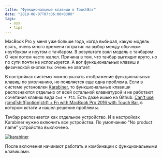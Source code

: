 ```yaml
---
title: "Функциональные клавиши в TouchBar"
date: "2019-06-07T07:06:00+0300"
tags:
  - osx
  - tips
---
```

MacBook Pro у меня уже больше года, когда выбирал, какую модель взять, очень много времени потратил на выбор между обычным ноутбуком и ноутом с тачбаром. В результате взял модель с тачбаром. О чем потом часто жалел. Причина в том, что тачбар выглядит круто, но по сути почти не используется. А вот функциональных клавиш и физической кнопки `Esc` очень не хватает.

В настройках системы можно указать отображение функциональных клавиш по умолчанию, но появляется еще одна проблема. Если в системе установлен [Karabiner](https://pqrs.org/osx/karabiner/), то функциональные клавиши распознаются отдельно от всей остальной клавиатурой и не работают сочетания клавиш вида `Cmd + F11`. Есть даже ишью на Github: [Can't use (cmd\|shift\|option\|ctrl) + Fn with MacBook Pro 2016 with Touch Bar](https://github.com/tekezo/Karabiner-Elements/issues/535), в котором кстати и нашел решение проблемы.

Тачбар распознается как отдельное устройство. И в настройках Karabiner нужно включить все устройства. По умолчанию "No product name" устройство выключено.

[![karabiner](https://static.juev.org/2019/06/karabiner.png "Karabiner")](https://static.juev.org/2019/06/karabiner.png "karabiner")

После включения начинают работать и комбинации с функциональными клавишами.
